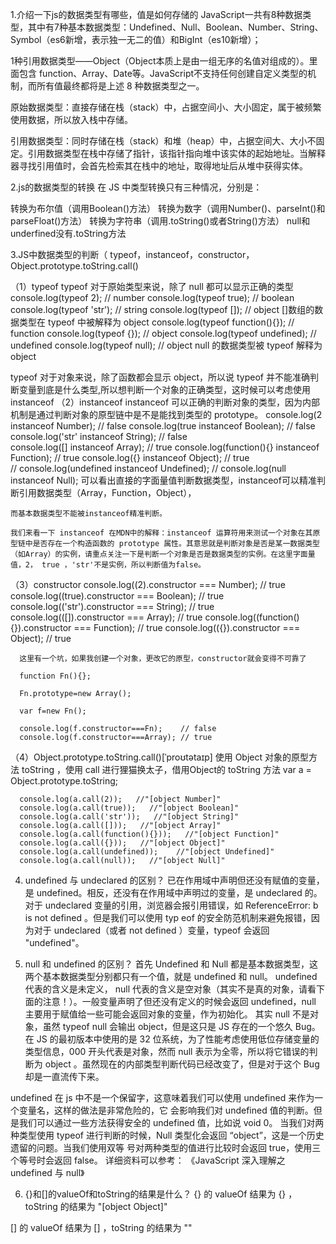 1.介绍一下js的数据类型有哪些，值是如何存储的
  JavaScript一共有8种数据类型，其中有7种基本数据类型：Undefined、Null、Boolean、Number、String、Symbol（es6新增，表示独一无二的值）和BigInt（es10新增）；

  1种引用数据类型——Object（Object本质上是由一组无序的名值对组成的）。里面包含 function、Array、Date等。JavaScript不支持任何创建自定义类型的机制，而所有值最终都将是上述 8 种数据类型之一。
  
  原始数据类型：直接存储在栈（stack）中，占据空间小、大小固定，属于被频繁使用数据，所以放入栈中存储。

  引用数据类型：同时存储在栈（stack）和堆（heap）中，占据空间大、大小不固定。引用数据类型在栈中存储了指针，该指针指向堆中该实体的起始地址。当解释器寻找引用值时，会首先检索其在栈中的地址，取得地址后从堆中获得实体。

2.js的数据类型的转换
  在 JS 中类型转换只有三种情况，分别是：

  转换为布尔值（调用Boolean()方法）
  转换为数字（调用Number()、parseInt()和parseFloat()方法）
  转换为字符串（调用.toString()或者String()方法）
  null和underfined没有.toString方法

3.JS中数据类型的判断（ typeof，instanceof，constructor，Object.prototype.toString.call()

  （1）typeof
      typeof 对于原始类型来说，除了 null 都可以显示正确的类型
      console.log(typeof 2);               // number
      console.log(typeof true);            // boolean
      console.log(typeof 'str');           // string
      console.log(typeof []);              // object     []数组的数据类型在 typeof 中被解释为 object
      console.log(typeof function(){});    // function
      console.log(typeof {});              // object
      console.log(typeof undefined);       // undefined
      console.log(typeof null);            // object     null 的数据类型被 typeof 解释为 object
      
  typeof 对于对象来说，除了函数都会显示 object，所以说 typeof 并不能准确判断变量到底是什么类型,所以想判断一个对象的正确类型，这时候可以考虑使用 instanceof
  （2）instanceof
    instanceof 可以正确的判断对象的类型，因为内部机制是通过判断对象的原型链中是不是能找到类型的 prototype。
    console.log(2 instanceof Number);                    // false
    console.log(true instanceof Boolean);                // false 
    console.log('str' instanceof String);                // false  
    console.log([] instanceof Array);                    // true
    console.log(function(){} instanceof Function);       // true
    console.log({} instanceof Object);                   // true    
    // console.log(undefined instanceof Undefined);
    // console.log(null instanceof Null);
    可以看出直接的字面量值判断数据类型，instanceof可以精准判断引用数据类型（Array，Function，Object），
    
    而基本数据类型不能被instanceof精准判断。

    我们来看一下 instanceof 在MDN中的解释：instanceof 运算符用来测试一个对象在其原型链中是否存在一个构造函数的 prototype 属性。其意思就是判断对象是否是某一数据类型（如Array）的实例，请重点关注一下是判断一个对象是否是数据类型的实例。在这里字面量值，2， true ，'str'不是实例，所以判断值为false。

  （3）constructor
      console.log((2).constructor === Number); // true
      console.log((true).constructor === Boolean); // true
      console.log(('str').constructor === String); // true
      console.log(([]).constructor === Array); // true
      console.log((function() {}).constructor === Function); // true
      console.log(({}).constructor === Object); // true

      这里有一个坑，如果我创建一个对象，更改它的原型，constructor就会变得不可靠了

      function Fn(){};
      
      Fn.prototype=new Array();
      
      var f=new Fn();
      
      console.log(f.constructor===Fn);    // false
      console.log(f.constructor===Array); // true 

  （4）Object.prototype.toString.call()[ˈproʊtətaɪp] 
      使用 Object 对象的原型方法 toString ，使用 call 进行狸猫换太子，借用Object的 toString  方法
      var a = Object.prototype.toString;
      
      console.log(a.call(2));   //"[object Number]"
      console.log(a.call(true));   //"[object Boolean]"
      console.log(a.call('str'));   //"[object String]"
      console.log(a.call([]));   //"[object Array]"
      console.log(a.call(function(){}));   //"[object Function]"
      console.log(a.call({}));   //"[object Object]"
      console.log(a.call(undefined));    //"[object Undefined]"
      console.log(a.call(null));   //"[object Null]"


4. undefined 与 undeclared 的区别？
  已在作用域中声明但还没有赋值的变量，是 undefined。相反，还没有在作用域中声明过的变量，是 undeclared 的。
  对于 undeclared 变量的引用，浏览器会报引用错误，如 ReferenceError: b is not defined 。但是我们可以使用 typ
  eof 的安全防范机制来避免报错，因为对于 undeclared（或者 not defined ）变量，typeof 会返回 "undefined"。

5. null 和 undefined 的区别？
  首先 Undefined 和 Null 都是基本数据类型，这两个基本数据类型分别都只有一个值，就是 undefined 和 null。
  undefined 代表的含义是未定义，
  null 代表的含义是空对象（其实不是真的对象，请看下面的注意！）。一般变量声明了但还没有定义的时候会返回 undefined，null
  主要用于赋值给一些可能会返回对象的变量，作为初始化。
  其实 null 不是对象，虽然 typeof null 会输出 object，但是这只是 JS 存在的一个悠久 Bug。在 JS 的最初版本中使用的是 32 位系统，为了性能考虑使用低位存储变量的类型信息，000 开头代表是对象，然而 null 表示为全零，所以将它错误的判断为 object 。虽然现在的内部类型判断代码已经改变了，但是对于这个 Bug 却是一直流传下来。

  undefined 在 js 中不是一个保留字，这意味着我们可以使用 undefined 来作为一个变量名，这样的做法是非常危险的，它
  会影响我们对 undefined 值的判断。但是我们可以通过一些方法获得安全的 undefined 值，比如说 void 0。
  当我们对两种类型使用 typeof 进行判断的时候，Null 类型化会返回 “object”，这是一个历史遗留的问题。当我们使用双等
  号对两种类型的值进行比较时会返回 true，使用三个等号时会返回 false。
  详细资料可以参考：
  《JavaScript 深入理解之 undefined 与 null》

6. {}和[]的valueOf和toString的结果是什么？
  {} 的 valueOf 结果为 {} ，toString 的结果为 "[object Object]"

  [] 的 valueOf 结果为 [] ，toString 的结果为 ""